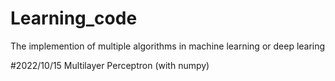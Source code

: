# Learning_code
The implemention of multiple algorithms in machine learning or deep learing

#2022/10/15 Multilayer Perceptron (with numpy)
